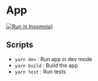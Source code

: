 # App

[![Run in Insomnia}](https://insomnia.rest/images/run.svg)](https://insomnia.rest/run/?label=app&uri=https%3A%2F%2Fgithub.com%2Fmatheusps%2Fdapp%2Fblob%2Fmaster%2Fapi%2Fapi-docs.json)

## Scripts

- `yarn dev` : Run app in dev mode
- `yarn build` : Build the app
- `yarn test` : Run tests